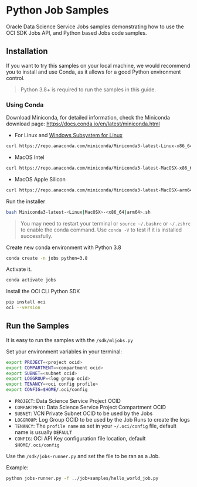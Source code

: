 # Python Job Samples

Oracle Data Science Service Jobs samples demonstrating how to use the OCI SDK Jobs API, and Python based Jobs code samples.

## Installation

If you want to try this samples on your local machine, we would recommend you to install and use Conda, as it allows for a good Python environment control.

> Python 3.8+ is required to run the samples in this guide.

### Using Conda

Download Miniconda, for detailed information, check the Miniconda download page: <https://docs.conda.io/en/latest/miniconda.html>

- For Linux and [Windows Subsystem for Linux](https://learn.microsoft.com/en-us/windows/wsl/about)

```bash
curl https://repo.anaconda.com/miniconda/Miniconda3-latest-Linux-x86_64.sh -o Miniconda3-latest-Linux-x86_64.sh
```

- MacOS Intel

```bash
curl https://repo.anaconda.com/miniconda/Miniconda3-latest-MacOSX-x86_64.sh -o Miniconda3-latest-MacOSX-x86_64.sh
```

- MacOS Apple Silicon

```bash
curl https://repo.anaconda.com/miniconda/Miniconda3-latest-MacOSX-arm64.sh -o Miniconda3-latest-MacOSX-arm64.sh
```

Run the installer

```bash
bash Miniconda3-latest-<Linux|MacOSX>-<x86_64|arm64>.sh
```

> You may need to restart your terminal or `source ~/.bashrc` or `~/.zshrc` to enable the conda command. Use `conda -V` to test if it is installed successfully.

Create new conda environment with Python 3.8

```bash
conda create -n jobs python=3.8
```

Activate it.

```bash
conda activate jobs
```

Install the OCI CLI Python SDK

```bash
pip install oci
oci --version
```

## Run the Samples

It is easy to run the samples with the `/sdk/mljobs.py`

Set your environment variables in your terminal:

```bash
export PROJECT=<project ocid>
export COMPARTMENT=<compartment ocid>
export SUBNET=<subnet ocid>
export LOGGROUP=<log group ocid>
export TENANCY=<oci config profile>
export CONFIG=$HOME/.oci/config
```

- `PROJECT`: Data Science Service Project OCID
- `COMPARTMENT`: Data Science Service Project Compartment OCID
- `SUBNET`: VCN Private Subnet OCID to be used by the Jobs
- `LOGGROUP`: Log Group OCID to be used by the Job Runs to create the logs
- `TENANCY`: The `profile name` as set in your `~/.oci/config` file, default name is usually `DEFAULT`
- `CONFIG`: OCI API Key configuration file location, default `$HOME/.oci/config`

Use the `/sdk/jobs-runner.py` and set the file to be ran as a Job.

Example:

```bash
python jobs-runner.py -f ../job+samples/hello_world_job.py 
```
